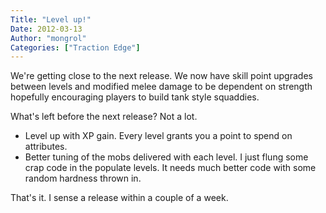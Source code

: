 ```yaml
---
Title: "Level up!"
Date: 2012-03-13
Author: "mongrol"
Categories: ["Traction Edge"]
---
```


We're getting close to the next release. We now have skill point
upgrades between levels and modified melee damage to be dependent on
strength hopefully encouraging players to build tank style squaddies.

What's left before the next release? Not a lot.

-   Level up with XP gain. Every level grants you a point to spend on
    attributes.
-   Better tuning of the mobs delivered with each level. I just flung
    some crap code in the populate levels. It needs much better code
    with some random hardness thrown in.

That's it. I sense a release within a couple of a week.
